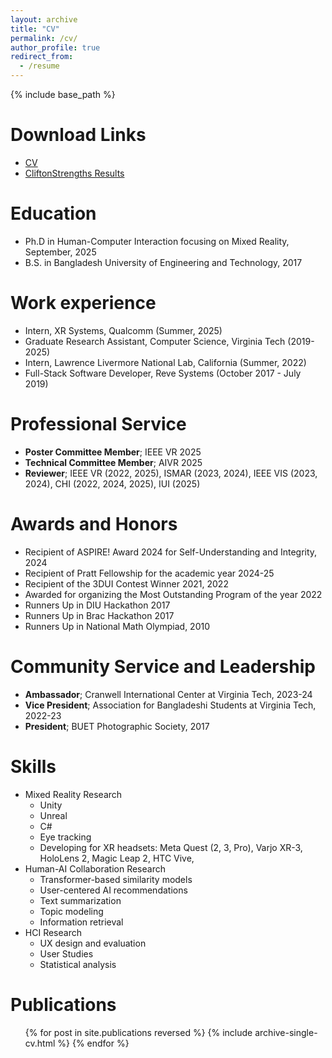 ```yaml
---
layout: archive
title: "CV"
permalink: /cv/
author_profile: true
redirect_from:
  - /resume
---
```


{% include base_path %}

Download Links
======
* [CV](/files/CV_IbrahimTahmid.pdf)
* [CliftonStrengths Results ](/files/CliftonStrengths_iatahmid.pdf)

Education
======
* Ph.D in Human-Computer Interaction focusing on Mixed Reality, September, 2025
* B.S. in Bangladesh University of Engineering and Technology, 2017

Work experience
======
* Intern, XR Systems, Qualcomm (Summer, 2025)
* Graduate Research Assistant, Computer Science, Virginia Tech (2019-2025)
* Intern, Lawrence Livermore National Lab, California (Summer, 2022)
* Full-Stack Software Developer, Reve Systems (October 2017 - July 2019)

Professional Service
======
* **Poster Committee Member**; IEEE VR 2025
* **Technical Committee Member**; AIVR 2025
* **Reviewer**; IEEE VR (2022, 2025), ISMAR (2023, 2024), IEEE VIS (2023, 2024), CHI (2022, 2024, 2025), IUI (2025)

Awards and Honors
======
* Recipient of ASPIRE! Award 2024 for Self-Understanding and Integrity, 2024
* Recipient of Pratt Fellowship for the academic year 2024-25
* Recipient of the 3DUI Contest Winner 2021, 2022
* Awarded for organizing the Most Outstanding Program of the year 2022
* Runners Up in DIU Hackathon 2017
* Runners Up in Brac Hackathon 2017
* Runners Up in National Math Olympiad, 2010

Community Service and Leadership
======
* **Ambassador**; Cranwell International Center at Virginia Tech, 2023-24
* **Vice President**; Association for Bangladeshi Students at Virginia Tech, 2022-23
* **President**; BUET Photographic Society, 2017

Skills
======
* Mixed Reality Research
  * Unity 
  * Unreal
  * C#
  * Eye tracking
  * Developing for XR headsets: Meta Quest (2, 3, Pro), Varjo XR-3, HoloLens 2, Magic Leap 2, HTC Vive, 
* Human-AI Collaboration Research
  * Transformer-based similarity models
  * User-centered AI recommendations
  * Text summarization 
  * Topic modeling
  * Information retrieval
* HCI Research
  * UX design and evaluation
  * User Studies
  * Statistical analysis

Publications
======
  <ul>{% for post in site.publications reversed %}
    {% include archive-single-cv.html %}
  {% endfor %}</ul>
  
<!-- Talks
======
  <ul>{% for post in site.talks reversed %}
    {% include archive-single-talk-cv.html  %}
  {% endfor %}</ul>
  
Teaching
======
  <ul>{% for post in site.teaching reversed %}
    {% include archive-single-cv.html %}
  {% endfor %}</ul> -->
  
